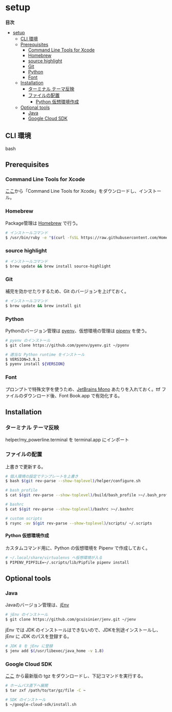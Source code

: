 # setup

**目次**

<!-- TOC -->

- [setup](#setup)
    - [CLI 環境](#cli-環境)
    - [Prerequisites](#prerequisites)
        - [Command Line Tools for Xcode](#command-line-tools-for-xcode)
        - [Homebrew](#homebrew)
        - [source highlight](#source-highlight)
        - [Git](#git)
        - [Python](#python)
        - [Font](#font)
    - [Installation](#installation)
        - [ターミナル テーマ反映](#ターミナル-テーマ反映)
        - [ファイルの配置](#ファイルの配置)
            - [Python 仮想環境作成](#python-仮想環境作成)
    - [Optional tools](#optional-tools)
        - [Java](#java)
        - [Google Cloud SDK](#google-cloud-sdk)

<!-- /TOC -->

## CLI 環境

bash

## Prerequisites

### Command Line Tools for Xcode

[ここ](https://developer.apple.com/download/more)から「Command Line Tools for Xcode」をダウンロードし、インストール。

### Homebrew

Package管理は [Homebrew](https://brew.sh/) で行う。

```bash
# インストールコマンド
$ /usr/bin/ruby -e "$(curl -fsSL https://raw.githubusercontent.com/Homebrew/install/master/install)"
```

### source highlight

```bash
# インストールコマンド
$ brew update && brew install source-highlight
```

### Git

補完を効かせたりするため、Git のバージョンを上げておく。

```bash
# インストールコマンド
$ brew update && brew install git
```

### Python

Pythonのバージョン管理は [pyenv](https://github.com/pyenv/pyenv.git)、仮想環境の管理は [pipenv](https://pypi.org/project/pipenv/) を使う。

```bash
# pyenv のインストール
$ git clone https://github.com/pyenv/pyenv.git ~/pyenv

# 適当な Python runtime をインストール
$ VERSION=3.9.1
$ pyenv install ${VERSION}
```

### Font

プロンプトで特殊文字を使うため、[JetBrains Mono](https://www.jetbrains.com/lp/mono/) あたりを入れておく。ttf ファイルのダウンロード後、Font Book.app で有効化する。

## Installation

### ターミナル テーマ反映

helper/my_powerline.terminal を terminal.app にインポート

### ファイルの配置

上書きで更新する。

```bash
# 個人環境の設定でテンプレートを上書き
$ bash $(git rev-parse --show-toplevel)/helper/configure.sh

# bash_profile
$ cat $(git rev-parse --show-toplevel)/build/bash_profile >~/.bash_profile

# bashrc
$ cat $(git rev-parse --show-toplevel)/bashrc >~/.bashrc

# custom scripts
$ rsync -av $(git rev-parse --show-toplevel)/scripts/ ~/.scripts
```

#### Python 仮想環境作成

カスタムコマンド用に、Python の仮想環境を Pipenv で作成しておく。

```bash
# ~/.local/share/virtualenvs へ仮想環境が入る
$ PIPENV_PIPFILE=~/.scripts/lib/Pipfile pipenv install
```

## Optional tools

### Java

Javaのバージョン管理は、[jEnv](https://www.jenv.be/)

```bash
# jEnv のインストール
$ git clone https://github.com/gcuisinier/jenv.git ~/jenv
```

jEnv では JDK のインストールはできないので、JDKを別途インストールし、jEnv に JDK のパスを登録する。

```bash
# JDK 8 を jEnv に登録
$ jenv add $(/usr/libexec/java_home -v 1.8)
```

### Google Cloud SDK

[ここ](https://cloud.google.com/sdk/docs/downloads-versioned-archives#installation_instructions) から最新版の tgz をダウンロードし、下記コマンドを実行する。

```bash
# ホームパス直下へ展開
$ tar zxf /path/to/tar/gz/file -C ~

# SDK のインストール
$ ~/google-cloud-sdk/install.sh
```
